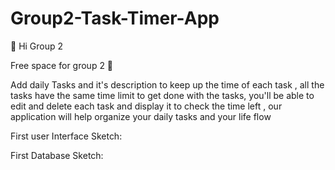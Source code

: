 ﻿# Group2-Task-Timer-App

👋 Hi Group 2

Free space for group 2 🌱

Add daily Tasks and it's description to keep up the time of each task ,
all the tasks have the same time limit to get done with the tasks,
you'll be able to edit and delete each task and display it to check the time left ,
our application will help organize your daily tasks and your life flow

First user Interface Sketch:


First Database Sketch:



